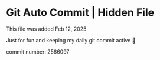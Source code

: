 # Git Auto Commit | Hidden File

This file was added Feb 12, 2025

Just for fun and keeping my daily git commit active 🤪

commit number: 2566097
